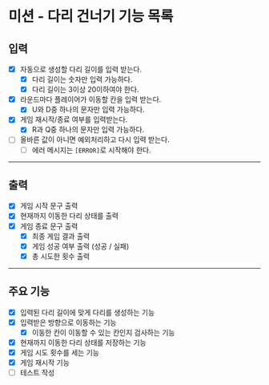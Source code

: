 # 미션 - 다리 건너기 기능 목록

## 입력
- [x] 자동으로 생성할 다리 길이를 입력 받는다.
  - [x] 다리 길이는 숫자만 입력 가능하다.
  - [x] 다리 길이는 3이상 20이하여야 한다.
- [x] 라운드마다 플레이어가 이동할 칸을 입력 받는다.
  - [x] U와 D중 하나의 문자만 입력 가능하다. 
- [x] 게임 재시작/종료 여부를 입력받는다.
  - [x] R과 Q중 하나의 문자만 입력 가능하다.
- [ ] 올바른 값이 아니면 예외처리하고 다시 입력 받는다.
  - [ ] 에러 메시지는 `[ERROR]`로 시작해야 한다.

---

## 출력
- [x] 게임 시작 문구 출력
- [x] 현재까지 이동한 다리 상태를 출력
- [x] 게임 종료 문구 출력
  - [x] 최종 게임 결과 출력
  - [x] 게임 성공 여부 출력 (성공 / 실패)
  - [x] 총 시도한 횟수 출력

---

## 주요 기능
- [x] 입력된 다리 길이에 맞게 다리를 생성하는 기능
- [x] 입력받은 방향으로 이동하는 기능
  - [x] 이동한 칸이 이동할 수 있는 칸인지 검사하는 기능
- [x] 현재까지 이동한 다리 상태를 저장하는 기능
- [x] 게임 시도 횟수를 세는 기능
- [x] 게임 재시작 기능
- [ ] 테스트 작성

